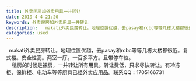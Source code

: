 ```yaml
---
title: 外卖民房加外卖用具一并转让
date: 2019-4-4 21:20
keywords: 外卖民房加外卖用具一并转让
description:   makati外卖民房转让。地理位置优越，去pasay和rcbc等等几栋大楼都很近。复式楼。安全性高。两室一厅。一百多平方。且带停车位。  租房的时候是裸房，一并转让所有用具。转让费低，只求尽快转让。有冷冻柜、保鲜柜、电动车等等厨具已经外
categories: used
---
```

<td class="t_f" id="postmessage_3397267">

  makati外卖民房转让。地理位置优越，去pasay和rcbc等等几栋大楼都很近。复式楼。安全性高。两室一厅。一百多平方。且带停车位。<br/>
    租房的时候是裸房，一并转让所有用具。转让费低，只求尽快转让。有冷冻柜、保鲜柜、电动车等等厨具已经外卖应用品。联系QQ：1705166731</td>
